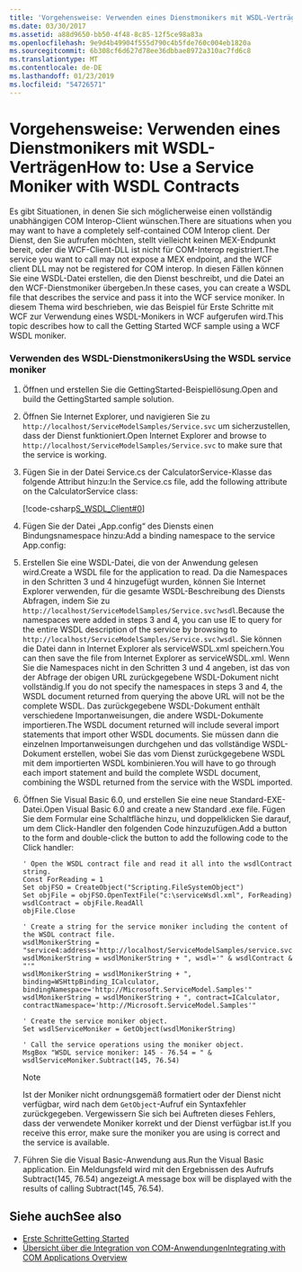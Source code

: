 ```yaml
---
title: 'Vorgehensweise: Verwenden eines Dienstmonikers mit WSDL-Verträgen'
ms.date: 03/30/2017
ms.assetid: a88d9650-bb50-4f48-8c85-12f5ce98a83a
ms.openlocfilehash: 9e9d4b49904f555d790c4b5fde760c004eb1820a
ms.sourcegitcommit: 6b308cf6d627d78ee36dbbae8972a310ac7fd6c8
ms.translationtype: MT
ms.contentlocale: de-DE
ms.lasthandoff: 01/23/2019
ms.locfileid: "54726571"
---
```

# <a name="how-to-use-a-service-moniker-with-wsdl-contracts"></a><span data-ttu-id="84877-102">Vorgehensweise: Verwenden eines Dienstmonikers mit WSDL-Verträgen</span><span class="sxs-lookup"><span data-stu-id="84877-102">How to: Use a Service Moniker with WSDL Contracts</span></span>
<span data-ttu-id="84877-103">Es gibt Situationen, in denen Sie sich möglicherweise einen vollständig unabhängigen COM Interop-Client wünschen.</span><span class="sxs-lookup"><span data-stu-id="84877-103">There are situations when you may want to have a completely self-contained COM Interop client.</span></span> <span data-ttu-id="84877-104">Der Dienst, den Sie aufrufen möchten, stellt vielleicht keinen MEX-Endpunkt bereit, oder die WCF-Client-DLL ist nicht für COM-Interop registriert.</span><span class="sxs-lookup"><span data-stu-id="84877-104">The service you want to call may not expose a MEX endpoint, and the WCF client DLL may not be registered for COM interop.</span></span> <span data-ttu-id="84877-105">In diesen Fällen können Sie eine WSDL-Datei erstellen, die den Dienst beschreibt, und die Datei an den WCF-Dienstmoniker übergeben.</span><span class="sxs-lookup"><span data-stu-id="84877-105">In these cases, you can create a WSDL file that describes the service and pass it into the WCF service moniker.</span></span> <span data-ttu-id="84877-106">In diesem Thema wird beschrieben, wie das Beispiel für Erste Schritte mit WCF zur Verwendung eines WSDL-Monikers in WCF aufgerufen wird.</span><span class="sxs-lookup"><span data-stu-id="84877-106">This topic describes how to call the Getting Started WCF sample using a WCF WSDL moniker.</span></span>  
  
### <a name="using-the-wsdl-service-moniker"></a><span data-ttu-id="84877-107">Verwenden des WSDL-Dienstmonikers</span><span class="sxs-lookup"><span data-stu-id="84877-107">Using the WSDL service moniker</span></span>  
  
1.  <span data-ttu-id="84877-108">Öffnen und erstellen Sie die GettingStarted-Beispiellösung.</span><span class="sxs-lookup"><span data-stu-id="84877-108">Open and build the GettingStarted sample solution.</span></span>  
  
2.  <span data-ttu-id="84877-109">Öffnen Sie Internet Explorer, und navigieren Sie zu `http://localhost/ServiceModelSamples/Service.svc` um sicherzustellen, dass der Dienst funktioniert.</span><span class="sxs-lookup"><span data-stu-id="84877-109">Open Internet Explorer and browse to `http://localhost/ServiceModelSamples/Service.svc` to make sure that the service is working.</span></span>  
  
3.  <span data-ttu-id="84877-110">Fügen Sie in der Datei Service.cs der CalculatorService-Klasse das folgende Attribut hinzu:</span><span class="sxs-lookup"><span data-stu-id="84877-110">In the Service.cs file, add the following attribute on the CalculatorService class:</span></span>  
  
     [!code-csharp[S_WSDL_Client#0](../../../../samples/snippets/csharp/VS_Snippets_CFX/s_wsdl_client/cs/service.cs#0)]  
  
4.  <span data-ttu-id="84877-111">Fügen Sie der Datei „App.config“ des Diensts einen Bindungsnamespace hinzu:</span><span class="sxs-lookup"><span data-stu-id="84877-111">Add a binding namespace to the service App.config:</span></span>  
  
  
  
5.  <span data-ttu-id="84877-112">Erstellen Sie eine WSDL-Datei, die von der Anwendung gelesen wird.</span><span class="sxs-lookup"><span data-stu-id="84877-112">Create a WSDL file for the application to read.</span></span> <span data-ttu-id="84877-113">Da die Namespaces in den Schritten 3 und 4 hinzugefügt wurden, können Sie Internet Explorer verwenden, für die gesamte WSDL-Beschreibung des Diensts Abfragen, indem Sie zu `http://localhost/ServiceModelSamples/Service.svc?wsdl`.</span><span class="sxs-lookup"><span data-stu-id="84877-113">Because the namespaces were added in steps 3 and 4, you can use IE to query for the entire WSDL description of the service by browsing to `http://localhost/ServiceModelSamples/Service.svc?wsdl`.</span></span> <span data-ttu-id="84877-114">Sie können die Datei dann in Internet Explorer als serviceWSDL.xml speichern.</span><span class="sxs-lookup"><span data-stu-id="84877-114">You can then save the file from Internet Explorer as serviceWSDL.xml.</span></span> <span data-ttu-id="84877-115">Wenn Sie die Namespaces nicht in den Schritten 3 und 4 angeben, ist das von der Abfrage der obigen URL zurückgegebene WSDL-Dokument nicht vollständig.</span><span class="sxs-lookup"><span data-stu-id="84877-115">If you do not specify the namespaces in steps 3 and 4, the WSDL document returned from querying the above URL will not be the complete WSDL.</span></span> <span data-ttu-id="84877-116">Das zurückgegebene WSDL-Dokument enthält verschiedene Importanweisungen, die andere WSDL-Dokumente importieren.</span><span class="sxs-lookup"><span data-stu-id="84877-116">The WSDL document returned will include several import statements that import other WSDL documents.</span></span> <span data-ttu-id="84877-117">Sie müssen dann die einzelnen Importanweisungen durchgehen und das vollständige WSDL-Dokument erstellen, wobei Sie das vom Dienst zurückgegebene WSDL mit dem importierten WSDL kombinieren.</span><span class="sxs-lookup"><span data-stu-id="84877-117">You will have to go through each import statement and build the complete WSDL document, combining the WSDL returned from the service with the WSDL imported.</span></span>  
  
6.  <span data-ttu-id="84877-118">Öffnen Sie Visual Basic 6.0, und erstellen Sie eine neue Standard-EXE-Datei.</span><span class="sxs-lookup"><span data-stu-id="84877-118">Open Visual Basic 6.0 and create a new Standard .exe file.</span></span> <span data-ttu-id="84877-119">Fügen Sie dem Formular eine Schaltfläche hinzu, und doppelklicken Sie darauf, um dem Click-Handler den folgenden Code hinzuzufügen.</span><span class="sxs-lookup"><span data-stu-id="84877-119">Add a button to the form and double-click the button to add the following code to the Click handler:</span></span>  
  
    ```  
    ' Open the WSDL contract file and read it all into the wsdlContract string.  
    Const ForReading = 1  
    Set objFSO = CreateObject("Scripting.FileSystemObject")  
    Set objFile = objFSO.OpenTextFile("c:\serviceWsdl.xml", ForReading)  
    wsdlContract = objFile.ReadAll  
    objFile.Close  
  
    ' Create a string for the service moniker including the content of the WSDL contract file.  
    wsdlMonikerString = "service4:address='http://localhost/ServiceModelSamples/service.svc'"  
    wsdlMonikerString = wsdlMonikerString + ", wsdl='" & wsdlContract & "'"  
    wsdlMonikerString = wsdlMonikerString + ", binding=WSHttpBinding_ICalculator, bindingNamespace='http://Microsoft.ServiceModel.Samples'"  
    wsdlMonikerString = wsdlMonikerString + ", contract=ICalculator, contractNamespace='http://Microsoft.ServiceModel.Samples'"  
  
    ' Create the service moniker object.  
    Set wsdlServiceMoniker = GetObject(wsdlMonikerString)  
  
    ' Call the service operations using the moniker object.  
    MsgBox "WSDL service moniker: 145 - 76.54 = " & wsdlServiceMoniker.Subtract(145, 76.54)  
    ```  
  
    > [!NOTE]
    >  Ist der Moniker nicht ordnungsgemäß formatiert oder der Dienst nicht verfügbar, wird nach dem `GetObject`-Aufruf ein Syntaxfehler zurückgegeben.  <span data-ttu-id="84877-121">Vergewissern Sie sich bei Auftreten dieses Fehlers, dass der verwendete Moniker korrekt und der Dienst verfügbar ist.</span><span class="sxs-lookup"><span data-stu-id="84877-121">If you receive this error, make sure the moniker you are using is correct and the service is available.</span></span>  
  
7.  <span data-ttu-id="84877-122">Führen Sie die Visual Basic-Anwendung aus.</span><span class="sxs-lookup"><span data-stu-id="84877-122">Run the Visual Basic application.</span></span> <span data-ttu-id="84877-123">Ein Meldungsfeld wird mit den Ergebnissen des Aufrufs Subtract(145, 76.54) angezeigt.</span><span class="sxs-lookup"><span data-stu-id="84877-123">A message box will be displayed with the results of calling Subtract(145, 76.54).</span></span>  
  
## <a name="see-also"></a><span data-ttu-id="84877-124">Siehe auch</span><span class="sxs-lookup"><span data-stu-id="84877-124">See also</span></span>
- [<span data-ttu-id="84877-125">Erste Schritte</span><span class="sxs-lookup"><span data-stu-id="84877-125">Getting Started</span></span>](../../../../docs/framework/wcf/samples/getting-started-sample.md)
- [<span data-ttu-id="84877-126">Übersicht über die Integration von COM-Anwendungen</span><span class="sxs-lookup"><span data-stu-id="84877-126">Integrating with COM Applications Overview</span></span>](../../../../docs/framework/wcf/feature-details/integrating-with-com-applications-overview.md)
